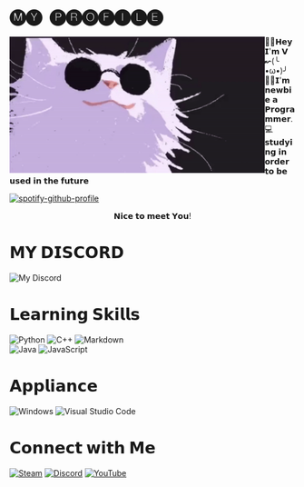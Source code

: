 # 🅜🅨 ​ 🅟🅡🅞🅕🅘🅛🅔 
<p float="left">
<img src='catttt.gif' width='450' align="left">
<p float="left">

 
🖖🏼𝗛𝗲𝘆 𝗜'𝗺 𝗩 ↜(╰ •ω•)╯
<br>
🤳🏼𝗜'𝗺 𝗻𝗲𝘄𝗯𝗶𝗲 𝗮 𝗣𝗿𝗼𝗴𝗿𝗮𝗺𝗺𝗲𝗿.
<br>
💻𝘀𝘁𝘂𝗱𝘆𝗶𝗻𝗴 𝗶𝗻 𝗼𝗿𝗱𝗲𝗿 𝘁𝗼 𝗯𝗲 𝘂𝘀𝗲𝗱 𝗶𝗻 𝘁𝗵𝗲 𝗳𝘂𝘁𝘂𝗿𝗲 

[![spotify-github-profile](https://spotify-github-profile.vercel.app/api/view?uid=21oywv6dkjsyyk3i7vk4l7rlq&cover_image=true&theme=novatorem&show_offline=false&background_color=4f9ef3&bar_color=183367&bar_color_cover=false)](https://spotify-github-profile.vercel.app/api/view?uid=21oywv6dkjsyyk3i7vk4l7rlq&redirect=true)
<center> 𝗡𝗶𝗰𝗲 𝘁𝗼 𝗺𝗲𝗲𝘁 𝗬𝗼𝘂!</center>


# 𝗠𝗬 𝗗𝗜𝗦𝗖𝗢𝗥𝗗

![My Discord](https://discord-readme-badge.vercel.app/api?id=306734147534192640)

# 𝗟𝗲𝗮𝗿𝗻𝗶𝗻𝗴 𝗦𝗸𝗶𝗹𝗹𝘀


![Python](https://img.shields.io/badge/python-3670A0?style=for-the-badge&logo=python&logoColor=ffdd54) ![C++](https://img.shields.io/badge/c++-%2300599C.svg?style=for-the-badge&logo=c%2B%2B&logoColor=white) 	![Markdown](https://img.shields.io/badge/markdown-%23000000.svg?style=for-the-badge&logo=markdown&logoColor=white)
<br> 
 ![Java](https://img.shields.io/badge/java-%23ED8B00.svg?style=for-the-badge&logo=java&logoColor=white) ![JavaScript](https://img.shields.io/badge/javascript-%23323330.svg?style=for-the-badge&logo=javascript&logoColor=%23F7DF1E)

# 𝗔𝗽𝗽𝗹𝗶𝗮𝗻𝗰𝗲

![Windows](https://img.shields.io/badge/Windows-0078D6?style=for-the-badge&logo=windows&logoColor=white) ![Visual Studio Code](https://img.shields.io/badge/Visual%20Studio%20Code-0078d7.svg?style=for-the-badge&logo=visual-studio-code&logoColor=white)

# 𝗖𝗼𝗻𝗻𝗲𝗰𝘁 𝘄𝗶𝘁𝗵 𝗠𝗲

[![Steam](https://img.shields.io/badge/steam-%23000000.svg?style=for-the-badge&logo=steam&logoColor=white)](https://steamcommunity.com/id/FuckingAssHacker/) [![Discord](https://img.shields.io/badge/Discord-5865F2?style=for-the-badge&logo=discord&logoColor=white)](https://discord.com/users/306734147534192640) [![YouTube](https://img.shields.io/badge/YouTube-FF0000?style=for-the-badge&logo=youtube-music&logoColor=white)](https://www.youtube.com/channel/UC8-HjoLygxVWouYC87a0uBg)





